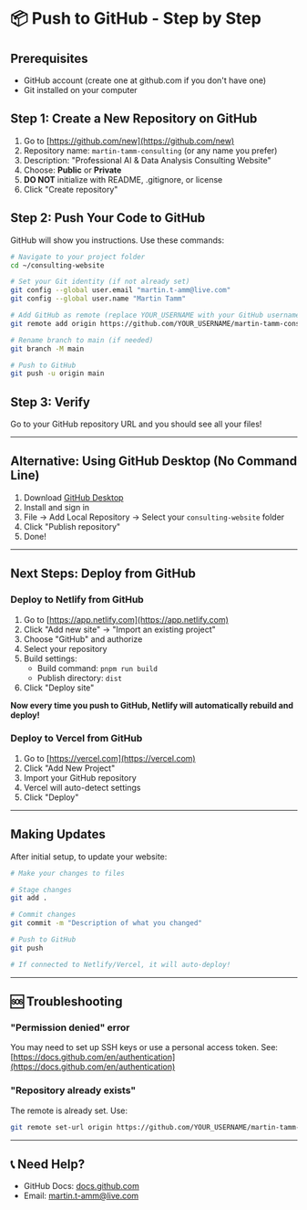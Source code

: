 # 📦 Push to GitHub - Step by Step

## Prerequisites
- GitHub account (create one at github.com if you don't have one)
- Git installed on your computer

## Step 1: Create a New Repository on GitHub

1. Go to [https://github.com/new](https://github.com/new)
2. Repository name: `martin-tamm-consulting` (or any name you prefer)
3. Description: "Professional AI & Data Analysis Consulting Website"
4. Choose: **Public** or **Private**
5. **DO NOT** initialize with README, .gitignore, or license
6. Click "Create repository"

## Step 2: Push Your Code to GitHub

GitHub will show you instructions. Use these commands:

```bash
# Navigate to your project folder
cd ~/consulting-website

# Set your Git identity (if not already set)
git config --global user.email "martin.t-amm@live.com"
git config --global user.name "Martin Tamm"

# Add GitHub as remote (replace YOUR_USERNAME with your GitHub username)
git remote add origin https://github.com/YOUR_USERNAME/martin-tamm-consulting.git

# Rename branch to main (if needed)
git branch -M main

# Push to GitHub
git push -u origin main
```

## Step 3: Verify

Go to your GitHub repository URL and you should see all your files!

---

## Alternative: Using GitHub Desktop (No Command Line)

1. Download [GitHub Desktop](https://desktop.github.com/)
2. Install and sign in
3. File → Add Local Repository → Select your `consulting-website` folder
4. Click "Publish repository"
5. Done!

---

## Next Steps: Deploy from GitHub

### Deploy to Netlify from GitHub

1. Go to [https://app.netlify.com](https://app.netlify.com)
2. Click "Add new site" → "Import an existing project"
3. Choose "GitHub" and authorize
4. Select your repository
5. Build settings:
   - Build command: `pnpm run build`
   - Publish directory: `dist`
6. Click "Deploy site"

**Now every time you push to GitHub, Netlify will automatically rebuild and deploy!**

### Deploy to Vercel from GitHub

1. Go to [https://vercel.com](https://vercel.com)
2. Click "Add New Project"
3. Import your GitHub repository
4. Vercel will auto-detect settings
5. Click "Deploy"

---

## Making Updates

After initial setup, to update your website:

```bash
# Make your changes to files

# Stage changes
git add .

# Commit changes
git commit -m "Description of what you changed"

# Push to GitHub
git push

# If connected to Netlify/Vercel, it will auto-deploy!
```

---

## 🆘 Troubleshooting

### "Permission denied" error
You may need to set up SSH keys or use a personal access token. See:
[https://docs.github.com/en/authentication](https://docs.github.com/en/authentication)

### "Repository already exists"
The remote is already set. Use:
```bash
git remote set-url origin https://github.com/YOUR_USERNAME/martin-tamm-consulting.git
```

---

## 📞 Need Help?

- GitHub Docs: [docs.github.com](https://docs.github.com)
- Email: martin.t-amm@live.com

